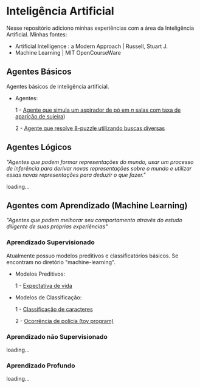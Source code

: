 # Inteligência Artificial

Nesse repositório adiciono minhas experiências com a área da Inteligência Artificial.
Minhas fontes:

- Artificial Intelligence : a Modern Approach | Russell, Stuart J.
- Machine Learning | MIT OpenCourseWare






## Agentes Básicos

Agentes básicos de inteligência artificial. 

- Agentes:

    1 - [Agente que simula um aspirador de pó em _n_ salas com taxa de aparição de sujeira](https://github.com/gmarinho2/artificial-inteligence/blob/main/agents/aspirador.py))

    2 - [Agente que resolve 8-puzzle utilizando buscas diversas](https://github.com/gmarinho2/artificial-inteligence/blob/main/8-puzzle/codigo_completo.py)







## Agentes Lógicos
_"Agentes que podem formar representações do mundo, usar um processo de inferência para derivar novas representações sobre o mundo e utilizar essas novas representações para deduzir o que fazer."_

loading...






## Agentes com Aprendizado (Machine Learning)
_"Agentes que podem melhorar seu comportamento através do estudo diligente de suas próprias experiências"_
### Aprendizado Supervisionado


Atualmente possuo modelos preditivos e classificatórios básicos. Se encontram no diretório "machine-learning".

- Modelos Preditivos: 

    1 - [Expectativa de vida](https://github.com/gmarinho2/artificial-inteligence/blob/main/machine-learning/multiple-linear-regression.py)

- Modelos de Classificação:

    1 - [Classificação de caracteres](https://github.com/gmarinho2/artificial-inteligence/blob/main/machine-learning/handwrite-classifier.py)

    2 - [Ocorrência de polícia (toy program)](https://github.com/gmarinho2/artificial-inteligence/blob/main/machine-learning/basic-classifier.py)





### Aprendizado não Supervisionado

loading...





### Aprendizado Profundo

loading...
